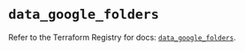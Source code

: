 # `data_google_folders`

Refer to the Terraform Registry for docs: [`data_google_folders`](https://registry.terraform.io/providers/hashicorp/google-beta/6.39.0/docs/data-sources/google_folders).
